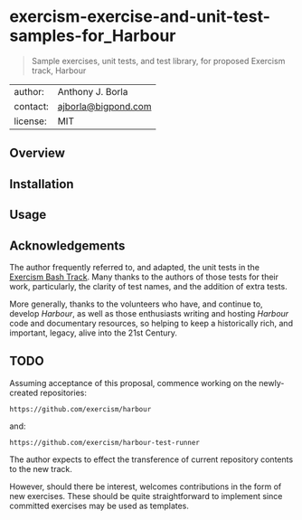 # exercism-exercise-and-unit-test-samples-for_Harbour
> Sample exercises, unit tests, and test library, for proposed Exercism track, Harbour

|||
| :---     | :--- |
| author:  | Anthony J. Borla |
| contact: | [ajborla@bigpond.com](ajborla@bigpond.com) |
| license: | MIT |

## Overview
## Installation
## Usage

## Acknowledgements
The author frequently referred to, and adapted, the unit tests in the [Exercism Bash Track](https://exercism.org/tracks/bash). Many thanks to the authors of those tests for their work, particularly, the clarity of test names, and the addition of extra tests.

More generally, thanks to the volunteers who have, and continue to, develop _Harbour_, as well as those enthusiasts writing and hosting _Harbour_ code and documentary resources, so helping to keep a historically rich, and important, legacy, alive into the 21st Century.

## TODO
Assuming acceptance of this proposal, commence working on the newly-created repositories:

`https://github.com/exercism/harbour`

and:

`https://github.com/exercism/harbour-test-runner`

The author expects to effect the transference of current repository contents to the new track.

However, should there be interest, welcomes contributions in the form of new exercises. These should be quite straightforward to implement since committed exercises may be used as templates.

